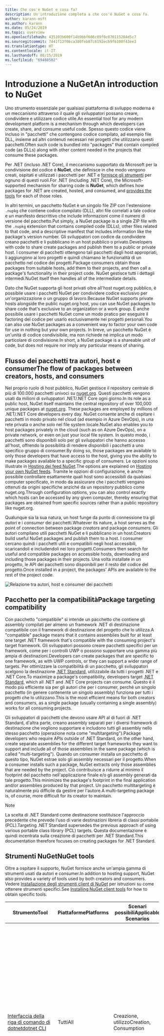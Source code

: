 ```yaml
---
title: Che cos'è NuGet e cosa fa?
description: Un'introduzione completa a che cos'è NuGet e cosa fa.
author: karann-msft
ms.author: karann
ms.date: 05/24/2019
ms.topic: overview
ms.openlocfilehash: 435103b600f14b9bbf606c09f0c870115204d5c7
ms.sourcegitcommit: 7441f12f06ca380feb87c6192ec69f6108f43ee3
ms.translationtype: HT
ms.contentlocale: it-IT
ms.lasthandoff: 08/15/2019
ms.locfileid: "69488502"
---
```

# <a name="an-introduction-to-nuget"></a><span data-ttu-id="5a468-103">Introduzione a NuGet</span><span class="sxs-lookup"><span data-stu-id="5a468-103">An introduction to NuGet</span></span>

<span data-ttu-id="5a468-104">Uno strumento essenziale per qualsiasi piattaforma di sviluppo moderna è un meccanismo attraverso il quale gli sviluppatori possano creare, condividere e utilizzare codice utile.</span><span class="sxs-lookup"><span data-stu-id="5a468-104">An essential tool for any modern development platform is a mechanism through which developers can create, share, and consume useful code.</span></span> <span data-ttu-id="5a468-105">Spesso questo codice viene incluso in "pacchetti" che contengono codice compilato, ad esempio file DLL, insieme ad altri contenuti necessari nei progetti che utilizzano questi pacchetti.</span><span class="sxs-lookup"><span data-stu-id="5a468-105">Often such code is bundled into "packages" that contain compiled code (as DLLs) along with other content needed in the projects that consume these packages.</span></span>

<span data-ttu-id="5a468-106">Per .NET (incluso .NET Core), il meccanismo supportato da Microsoft per la condivisione del codice è **NuGet**, che definisce in che modo vengono creati, ospitati e utilizzati i pacchetti per .NET e [fornisce gli strumenti](install-nuget-client-tools.md) per ognuno di questi ruoli.</span><span class="sxs-lookup"><span data-stu-id="5a468-106">For .NET (including .NET Core), the Microsoft-supported mechanism for sharing code is **NuGet**, which defines how packages for .NET are created, hosted, and consumed, and [provides the tools](install-nuget-client-tools.md) for each of those roles.</span></span>

<span data-ttu-id="5a468-107">In altri termini, un pacchetto NuGet è un singolo file ZIP con l'estensione `.nupkg` che contiene codice compilato (DLL), altri file correlati a tale codice e un manifesto descrittivo che include informazioni come il numero di versione del pacchetto.</span><span class="sxs-lookup"><span data-stu-id="5a468-107">Put simply, a NuGet package is a single ZIP file with the `.nupkg` extension that contains compiled code (DLLs), other files related to that code, and a descriptive manifest that includes information like the package's version number.</span></span> <span data-ttu-id="5a468-108">Gli sviluppatori con codice da condividere creano pacchetti e li pubblicano in un host pubblico o privato.</span><span class="sxs-lookup"><span data-stu-id="5a468-108">Developers with code to share create packages and publish them to a public or private host.</span></span> <span data-ttu-id="5a468-109">I consumer di pacchetti ottengono tali pacchetti dagli host appropriati, li aggiungono ai loro progetti e quindi chiamano le funzionalità di un pacchetto nel codice dei progetti.</span><span class="sxs-lookup"><span data-stu-id="5a468-109">Package consumers obtain those packages from suitable hosts, add them to their projects, and then call a package's functionality in their project code.</span></span> <span data-ttu-id="5a468-110">NuGet gestisce tutti i dettagli intermedi.</span><span class="sxs-lookup"><span data-stu-id="5a468-110">NuGet itself then handles all of the intermediate details.</span></span>

<span data-ttu-id="5a468-111">Dato che NuGet supporta gli host privati oltre all'host nuget.org pubblico, è possibile usare i pacchetti NuGet per condividere codice esclusivo per un'organizzazione o un gruppo di lavoro.</span><span class="sxs-lookup"><span data-stu-id="5a468-111">Because NuGet supports private hosts alongside the public nuget.org host, you can use NuGet packages to share code that's exclusive to an organization or a work group.</span></span> <span data-ttu-id="5a468-112">È anche possibile usare i pacchetti NuGet come un modo pratico per eseguire il factoring del codice per usarlo esclusivamente nei progetti personali.</span><span class="sxs-lookup"><span data-stu-id="5a468-112">You can also use NuGet packages as a convenient way to factor your own code for use in nothing but your own projects.</span></span> <span data-ttu-id="5a468-113">In breve, un pacchetto NuGet è un'unità di codice condivisibile, ma non richiede né implica un modo particolare di condivisione.</span><span class="sxs-lookup"><span data-stu-id="5a468-113">In short, a NuGet package is a shareable unit of code, but does not require nor imply any particular means of sharing.</span></span>

## <a name="the-flow-of-packages-between-creators-hosts-and-consumers"></a><span data-ttu-id="5a468-114">Flusso dei pacchetti tra autori, host e consumer</span><span class="sxs-lookup"><span data-stu-id="5a468-114">The flow of packages between creators, hosts, and consumers</span></span>

<span data-ttu-id="5a468-115">Nel proprio ruolo di host pubblico, NuGet gestisce il repository centrale di più di 100.000 pacchetti univoci su [nuget.org](https://www.nuget.org). Questi pacchetti vengono usati da milioni di sviluppatori .NET/.NET Core ogni giorno.</span><span class="sxs-lookup"><span data-stu-id="5a468-115">In its role as a public host, NuGet itself maintains the central repository of over 100,000 unique packages at [nuget.org](https://www.nuget.org). These packages are employed by millions of .NET/.NET Core developers every day.</span></span> <span data-ttu-id="5a468-116">NuGet consente anche di ospitare i pacchetti in modo privato nel cloud (ad esempio in Azure DevOps), in una rete privata o anche solo nel file system locale.</span><span class="sxs-lookup"><span data-stu-id="5a468-116">NuGet also enables you to host packages privately in the cloud (such as on Azure DevOps), on a private network, or even on just your local file system.</span></span> <span data-ttu-id="5a468-117">In questo modo, i pacchetti sono disponibili solo per gli sviluppatori che hanno accesso all'host, offrendo la possibilità di rendere disponibili i pacchetti a uno specifico gruppo di consumer.</span><span class="sxs-lookup"><span data-stu-id="5a468-117">By doing so, those packages are available to only those developers that have access to the host, giving you the ability to make packages available to a specific group of consumers.</span></span> <span data-ttu-id="5a468-118">Le opzioni sono illustrate in [Hosting dei feed NuGet](hosting-packages/overview.md).</span><span class="sxs-lookup"><span data-stu-id="5a468-118">The options are explained on [Hosting your own NuGet feeds](hosting-packages/overview.md).</span></span> <span data-ttu-id="5a468-119">Tramite le opzioni di configurazione, è anche possibile controllare esattamente quali host sono accessibili da qualsiasi computer specificato, in modo da assicurare che i pacchetti vengano ottenuti da origini specifiche anziché da un repository pubblico come nuget.org.</span><span class="sxs-lookup"><span data-stu-id="5a468-119">Through configuration options, you can also control exactly which hosts can be accessed by any given computer, thereby ensuring that packages are obtained from specific sources rather than a public repository like nuget.org.</span></span>

<span data-ttu-id="5a468-120">Qualunque sia la sua natura, un host funge da punto di connessione tra gli *autori* e i *consumer* dei pacchetti.</span><span class="sxs-lookup"><span data-stu-id="5a468-120">Whatever its nature, a host serves as the point of connection between package *creators* and package *consumers*.</span></span> <span data-ttu-id="5a468-121">Gli autori compilano utili pacchetti NuGet e li pubblicano in un host.</span><span class="sxs-lookup"><span data-stu-id="5a468-121">Creators build useful NuGet packages and publish them to a host.</span></span> <span data-ttu-id="5a468-122">I consumer cercano quindi i pacchetti utili e compatibili negli host accessibili, scaricandoli e includendoli nei loro progetti.</span><span class="sxs-lookup"><span data-stu-id="5a468-122">Consumers then search for useful and compatible packages on accessible hosts, downloading and including those packages in their projects.</span></span> <span data-ttu-id="5a468-123">Una volta installate in un progetto, le API dei pacchetti sono disponibili per il resto del codice del progetto.</span><span class="sxs-lookup"><span data-stu-id="5a468-123">Once installed in a project, the packages' APIs are available to the rest of the project code.</span></span>

![Relazione tra autori, host e consumer dei pacchetti](media/nuget-roles.png)

## <a name="package-targeting-compatibility"></a><span data-ttu-id="5a468-125">Pacchetto per la compatibilità</span><span class="sxs-lookup"><span data-stu-id="5a468-125">Package targeting compatibility</span></span>

<span data-ttu-id="5a468-126">Con pacchetto "compatibile" si intende un pacchetto che contiene gli assembly compilati per almeno un framework .NET di destinazione compatibile con il framework di destinazione del progetto che lo utilizza.</span><span class="sxs-lookup"><span data-stu-id="5a468-126">A "compatible" package means that it contains assemblies built for at least one target .NET framework that's compatible with the consuming project's target framework.</span></span> <span data-ttu-id="5a468-127">Gli sviluppatori possono creare pacchetti specifici per un framework, come per i controlli UWP o possono supportare una gamma più ampia di destinazioni.</span><span class="sxs-lookup"><span data-stu-id="5a468-127">Developers can create packages that are specific to one framework, as with UWP controls, or they can support a wider range of targets.</span></span> <span data-ttu-id="5a468-128">Per ottimizzare la compatibilità di un pacchetto, gli sviluppatori scelgono la destinazione [.NET Standard](/dotnet/standard/net-standard), utilizzabile da tutti i progetti .NET e .NET Core.</span><span class="sxs-lookup"><span data-stu-id="5a468-128">To maximize a package's compatibility, developers target [.NET Standard](/dotnet/standard/net-standard), which all .NET and .NET Core projects can consume.</span></span> <span data-ttu-id="5a468-129">Questo è il modo più efficiente sia per gli autori che per i consumer, perché un singolo pacchetto (in genere contenente un singolo assembly) funziona per tutti i progetti che lo utilizzano.</span><span class="sxs-lookup"><span data-stu-id="5a468-129">This is the most efficient means for both creators and consumers, as a single package (usually containing a single assembly) works for all consuming projects.</span></span>

<span data-ttu-id="5a468-130">Gli sviluppatori di pacchetti che devono usare API al di fuori di .NET Standard, d'altra parte, creano assembly separati per i diversi framework di destinazione che vogliono supportare e includono tutti gli assembly nello stesso pacchetto (operazione nota come "multitargeting").</span><span class="sxs-lookup"><span data-stu-id="5a468-130">Package developers who require APIs outside of .NET Standard, on the other hand, create separate assemblies for the different target frameworks they want to support and include all of those assemblies in the same package (which is called "multi-targeting").</span></span> <span data-ttu-id="5a468-131">Quando un consumer installa un pacchetto di questo tipo, NuGet estrae solo gli assembly necessari per il progetto.</span><span class="sxs-lookup"><span data-stu-id="5a468-131">When a consumer installs such a package, NuGet extracts only those assemblies that are needed by the project.</span></span> <span data-ttu-id="5a468-132">Ciò contribuisce a ridurre al minimo il footprint del pacchetto nell'applicazione finale e/o gli assembly generati da tale progetto.</span><span class="sxs-lookup"><span data-stu-id="5a468-132">This minimizes the package's footprint in the final application and/or assemblies produced by that project.</span></span> <span data-ttu-id="5a468-133">Un pacchetto multitargeting è naturalmente più difficile da gestire per l'autore.</span><span class="sxs-lookup"><span data-stu-id="5a468-133">A multi-targeting package is, of course, more difficult for its creator to maintain.</span></span>

> [!Note]
> <span data-ttu-id="5a468-134">La scelta di .NET Standard come destinazione sostituisce l'approccio precedente che prevede l'uso di varie destinazioni libreria di classi portabile (PCL).</span><span class="sxs-lookup"><span data-stu-id="5a468-134">Targeting .NET Standard supersedes the previous approach of using various portable class library (PCL) targets.</span></span> <span data-ttu-id="5a468-135">Questa documentazione è quindi incentrata sulla creazione di pacchetti per .NET Standard.</span><span class="sxs-lookup"><span data-stu-id="5a468-135">This documentation therefore focuses on creating packages for .NET Standard.</span></span>

## <a name="nuget-tools"></a><span data-ttu-id="5a468-136">Strumenti NuGet</span><span class="sxs-lookup"><span data-stu-id="5a468-136">NuGet tools</span></span>

<span data-ttu-id="5a468-137">Oltre a ospitare il supporto, NuGet fornisce anche un'ampia gamma di strumenti usati da autori e consumer.</span><span class="sxs-lookup"><span data-stu-id="5a468-137">In addition to hosting support, NuGet also provides a variety of tools used by both creators and consumers.</span></span> <span data-ttu-id="5a468-138">Vedere [Installazione degli strumenti client di NuGet](install-nuget-client-tools.md) per istruzioni su come ottenere strumenti specifici.</span><span class="sxs-lookup"><span data-stu-id="5a468-138">See [Installing NuGet client tools](install-nuget-client-tools.md) for how to obtain specific tools.</span></span>

| <span data-ttu-id="5a468-139">Strumento</span><span class="sxs-lookup"><span data-stu-id="5a468-139">Tool</span></span> | <span data-ttu-id="5a468-140">Piattaforme</span><span class="sxs-lookup"><span data-stu-id="5a468-140">Platforms</span></span> | <span data-ttu-id="5a468-141">Scenari possibili</span><span class="sxs-lookup"><span data-stu-id="5a468-141">Applicable Scenarios</span></span> | <span data-ttu-id="5a468-142">DESCRIZIONE</span><span class="sxs-lookup"><span data-stu-id="5a468-142">Description</span></span> |
| --- | --- | --- | --- |
| [<span data-ttu-id="5a468-143">Interfaccia della riga di comando di dotnet</span><span class="sxs-lookup"><span data-stu-id="5a468-143">dotnet CLI</span></span>](consume-packages/install-use-packages-dotnet-cli.md) | <span data-ttu-id="5a468-144">Tutti</span><span class="sxs-lookup"><span data-stu-id="5a468-144">All</span></span> | <span data-ttu-id="5a468-145">Creazione, utilizzo</span><span class="sxs-lookup"><span data-stu-id="5a468-145">Creation, Consumption</span></span> | <span data-ttu-id="5a468-146">Strumento della riga di comando per librerie .NET Core e .NET Standard e per progetti in stile SDK destinati a .NET Framework (vedere [Attributo Sdk](/dotnet/core/tools/csproj#additions)).</span><span class="sxs-lookup"><span data-stu-id="5a468-146">CLI tool for .NET Core and .NET Standard libraries, and for SDK-style projects that target .NET Framework (see [SDK attribute](/dotnet/core/tools/csproj#additions)).</span></span> <span data-ttu-id="5a468-147">Fornisce determinate funzionalità dell'interfaccia della riga di comando di NuGet direttamente all'interno della toolchain di .NET Core.</span><span class="sxs-lookup"><span data-stu-id="5a468-147">Provides certain NuGet CLI capabilities directly within the .NET Core tool chain.</span></span> <span data-ttu-id="5a468-148">Come per l'interfaccia della riga di comando di `nuget.exe`, l'interfaccia della riga di comando di dotnet non interagisce con i progetti di Visual Studio.</span><span class="sxs-lookup"><span data-stu-id="5a468-148">As with the `nuget.exe` CLI, the dotnet CLI does not interact with Visual Studio projects.</span></span> |
| [<span data-ttu-id="5a468-149">Interfaccia della riga di comando di nuget.exe</span><span class="sxs-lookup"><span data-stu-id="5a468-149">nuget.exe CLI</span></span>](consume-packages/install-use-packages-nuget-cli.md) | <span data-ttu-id="5a468-150">Tutti</span><span class="sxs-lookup"><span data-stu-id="5a468-150">All</span></span> | <span data-ttu-id="5a468-151">Creazione, utilizzo</span><span class="sxs-lookup"><span data-stu-id="5a468-151">Creation, Consumption</span></span> | <span data-ttu-id="5a468-152">Strumento della riga di comando per librerie .NET Framework e per i progetti non in stile SDK destinati alle librerie .NET Standard.</span><span class="sxs-lookup"><span data-stu-id="5a468-152">CLI tool for .NET Framework libraries and non-SDK-style projects that target .NET Standard libraries.</span></span> <span data-ttu-id="5a468-153">Fornisce tutte le funzionalità di NuGet, con alcuni comandi applicabili in modo specifico agli autori dei pacchetti, altri applicabili solo ai consumer e altri ancora applicabili a entrambi.</span><span class="sxs-lookup"><span data-stu-id="5a468-153">Provides all NuGet capabilities, with some commands applying specifically to package creators, some applying only to consumers, and others applying to both.</span></span> <span data-ttu-id="5a468-154">Ad esempio, gli autori dei pacchetti usano il comando `nuget pack` per creare un pacchetto da vari assembly e file correlati, i consumer dei pacchetti usano `nuget install` per includere i pacchetti in una cartella di progetto e tutti gli utenti usano `nuget config` per impostare le variabili di configurazione di NuGet.</span><span class="sxs-lookup"><span data-stu-id="5a468-154">For example, package creators use the `nuget pack` command to create a package from various assemblies and related files, package consumers use `nuget install` to include packages in a project folder, and everyone uses `nuget config` to set NuGet configuration variables.</span></span> <span data-ttu-id="5a468-155">In quanto strumento indipendente dalla piattaforma, l'interfaccia della riga di comando di NuGet non interagisce con i progetti di Visual Studio.</span><span class="sxs-lookup"><span data-stu-id="5a468-155">As a platform-agnostic tool, the NuGet CLI does not interact with Visual Studio projects.</span></span> |
| [<span data-ttu-id="5a468-156">Console di Gestione pacchetti</span><span class="sxs-lookup"><span data-stu-id="5a468-156">Package Manager Console</span></span>](consume-packages/install-use-packages-powershell.md) | <span data-ttu-id="5a468-157">Visual Studio su Windows</span><span class="sxs-lookup"><span data-stu-id="5a468-157">Visual Studio on Windows</span></span> | <span data-ttu-id="5a468-158">Utilizzo</span><span class="sxs-lookup"><span data-stu-id="5a468-158">Consumption</span></span> | <span data-ttu-id="5a468-159">Fornisce i [comandi di PowerShell](reference/Powershell-Reference.md) per l'installazione e la gestione dei pacchetti nei progetti Visual Studio.</span><span class="sxs-lookup"><span data-stu-id="5a468-159">Provides [PowerShell commands](reference/Powershell-Reference.md) for installing and managing packages in Visual Studio projects.</span></span> |
| [<span data-ttu-id="5a468-160">Interfaccia utente di Gestione pacchetti</span><span class="sxs-lookup"><span data-stu-id="5a468-160">Package Manager UI</span></span>](consume-packages/install-use-packages-visual-studio.md) | <span data-ttu-id="5a468-161">Visual Studio su Windows</span><span class="sxs-lookup"><span data-stu-id="5a468-161">Visual Studio on Windows</span></span> | <span data-ttu-id="5a468-162">Utilizzo</span><span class="sxs-lookup"><span data-stu-id="5a468-162">Consumption</span></span> | <span data-ttu-id="5a468-163">Fornisce un'interfaccia utente di facile utilizzo per l'installazione e la gestione dei pacchetti nei progetti Visual Studio.</span><span class="sxs-lookup"><span data-stu-id="5a468-163">Provides an easy-to-use UI for installing and managing packages in Visual Studio projects.</span></span> |
| [<span data-ttu-id="5a468-164">Interfaccia utente di Gestisci pacchetti NuGet</span><span class="sxs-lookup"><span data-stu-id="5a468-164">Manage NuGet UI</span></span>](/visualstudio/mac/nuget-walkthrough) | <span data-ttu-id="5a468-165">Visual Studio per Mac</span><span class="sxs-lookup"><span data-stu-id="5a468-165">Visual Studio for Mac</span></span> | <span data-ttu-id="5a468-166">Utilizzo</span><span class="sxs-lookup"><span data-stu-id="5a468-166">Consumption</span></span> | <span data-ttu-id="5a468-167">Fornisce un'interfaccia utente di semplice utilizzo per l'installazione e la gestione dei pacchetti nei progetti di Visual Studio per Mac.</span><span class="sxs-lookup"><span data-stu-id="5a468-167">Provide an easy-to-use UI for installing and managing packages in Visual Studio for Mac projects.</span></span> |
| [<span data-ttu-id="5a468-168">MSBuild</span><span class="sxs-lookup"><span data-stu-id="5a468-168">MSBuild</span></span>](reference/msbuild-targets.md) | <span data-ttu-id="5a468-169">WINDOWS</span><span class="sxs-lookup"><span data-stu-id="5a468-169">Windows</span></span> | <span data-ttu-id="5a468-170">Creazione, utilizzo</span><span class="sxs-lookup"><span data-stu-id="5a468-170">Creation, Consumption</span></span> | <span data-ttu-id="5a468-171">Fornisce la possibilità di creare pacchetti e ripristinare quelli usati in un progetto direttamente tramite la toolchain di MSBuild.</span><span class="sxs-lookup"><span data-stu-id="5a468-171">Provides the ability to create packages and restore packages used in a project directly through the MSBuild tool chain.</span></span> |

<span data-ttu-id="5a468-172">Come si può notare, gli strumenti NuGet da usare variano notevolmente in base al fatto che si stiano creando, utilizzando o pubblicando i pacchetti, oltre che in base alla piattaforma in uso.</span><span class="sxs-lookup"><span data-stu-id="5a468-172">As you can see, the NuGet tools you work with depend greatly on whether you're creating, consuming, or publishing packages, and the platform on which you're working.</span></span> <span data-ttu-id="5a468-173">Gli autori dei pacchetti in genere sono anche consumer, dal momento che compilano sulla base di funzionalità disponibili in altri pacchetti NuGet.</span><span class="sxs-lookup"><span data-stu-id="5a468-173">Package creators are typically also consumers, as they build on top of functionality that exists in other NuGet packages.</span></span> <span data-ttu-id="5a468-174">E tali pacchetti, naturalmente, possono dipendere a loro volta da altri.</span><span class="sxs-lookup"><span data-stu-id="5a468-174">And those packages, of course, may in turn depend on still others.</span></span>

<span data-ttu-id="5a468-175">Per altre informazioni, iniziare con gli articoli [Flusso di lavoro della creazione di pacchetti](create-packages/Overview-and-Workflow.md) e [Flusso di lavoro dell'utilizzo di pacchetti](consume-packages/Overview-and-Workflow.md).</span><span class="sxs-lookup"><span data-stu-id="5a468-175">For more information, start with the [Package creation workflow](create-packages/Overview-and-Workflow.md) and [Package consumption workflow](consume-packages/Overview-and-Workflow.md) articles.</span></span>

## <a name="managing-dependencies"></a><span data-ttu-id="5a468-176">Gestione delle dipendenze</span><span class="sxs-lookup"><span data-stu-id="5a468-176">Managing dependencies</span></span>

<span data-ttu-id="5a468-177">La possibilità di riutilizzare facilmente il lavoro di altri utenti è una delle funzionalità più utili di un sistema di gestione pacchetti.</span><span class="sxs-lookup"><span data-stu-id="5a468-177">The ability to easily build on the work of others is one of most powerful features of a package management system.</span></span> <span data-ttu-id="5a468-178">Di conseguenza, la maggior parte delle operazioni eseguite da NuGet è correlata alla gestione di tale albero delle dipendenze, o "grafico", per conto di un progetto.</span><span class="sxs-lookup"><span data-stu-id="5a468-178">Accordingly, much of what NuGet does is managing that dependency tree or "graph" on behalf of a project.</span></span> <span data-ttu-id="5a468-179">Detto in parole più semplici, sarà necessario preoccuparsi solo dei pacchetti che si usano direttamente in un progetto.</span><span class="sxs-lookup"><span data-stu-id="5a468-179">Simply said, you need only concern yourself with those packages that you're directly using in a project.</span></span> <span data-ttu-id="5a468-180">Se uno di questi pacchetti utilizza altri pacchetti (che possono a loro volta utilizzare altri pacchetti), NuGet si occupa di tutte queste dipendenze di livello inferiore.</span><span class="sxs-lookup"><span data-stu-id="5a468-180">If any of those packages themselves consume other packages (which can, in turn, consume still others), NuGet takes care of all those down-level dependencies.</span></span>

<span data-ttu-id="5a468-181">La figura seguente mostra un progetto che dipende da cinque pacchetti, che a loro volta dipendono da un numero di altri pacchetti.</span><span class="sxs-lookup"><span data-stu-id="5a468-181">The following image shows a project that depends on five packages, which in turn depend on a number of others.</span></span>

![Esempio di grafico dipendenze di NuGet per un progetto .NET](media/dependency-graph.png)

<span data-ttu-id="5a468-183">Si noti che alcuni pacchetti compaiono più volte nel grafico dipendenze.</span><span class="sxs-lookup"><span data-stu-id="5a468-183">Notice that some packages appear multiple times in the dependency graph.</span></span> <span data-ttu-id="5a468-184">Ad esempio, sono visibili tre diversi consumer del pacchetto B e ogni consumer potrebbe anche specificare una versione diversa per tale pacchetto (non riportato nella figura).</span><span class="sxs-lookup"><span data-stu-id="5a468-184">For example, there are three different consumers of package B, and each consumer might also specify a different version for that package (not shown).</span></span> <span data-ttu-id="5a468-185">Si tratta di una situazione comune, in particolare per i pacchetti usati diffusamente.</span><span class="sxs-lookup"><span data-stu-id="5a468-185">This is a common occurrence, especially for widely-used packages.</span></span> <span data-ttu-id="5a468-186">Fortunatamente NuGet esegue tutte le operazioni necessarie per determinare esattamente quale versione del pacchetto B soddisfi tutti i consumer.</span><span class="sxs-lookup"><span data-stu-id="5a468-186">NuGet fortunately does all the hard work to determine exactly which version of package B satisfies all consumers.</span></span> <span data-ttu-id="5a468-187">NuGet fa quindi lo stesso per tutti gli altri pacchetti, indipendentemente dal livello di profondità del grafico dipendenze.</span><span class="sxs-lookup"><span data-stu-id="5a468-187">NuGet then does the same for all other packages, no matter how deep the dependency graph.</span></span>

<span data-ttu-id="5a468-188">Per maggiori dettagli sul funzionamento di questo servizio in NuGet, vedere [Risoluzione delle dipendenze](concepts/dependency-resolution.md).</span><span class="sxs-lookup"><span data-stu-id="5a468-188">For more details on how NuGet performs this service, see [Dependency resolution](concepts/dependency-resolution.md).</span></span>

## <a name="tracking-references-and-restoring-packages"></a><span data-ttu-id="5a468-189">Rilevamento dei riferimenti e ripristino dei pacchetti</span><span class="sxs-lookup"><span data-stu-id="5a468-189">Tracking references and restoring packages</span></span>

<span data-ttu-id="5a468-190">Dal momento che i progetti possono essere spostati facilmente tra computer degli sviluppatori, repository del controllo del codice sorgente, server di compilazione e così via, è estremamente poco pratico mantenere gli assembly binari dei pacchetti NuGet associati direttamente a un progetto.</span><span class="sxs-lookup"><span data-stu-id="5a468-190">Because projects can easily move between developer computers, source control repositories, build servers, and so forth, it's highly impractical to keep the binary assemblies of NuGet packages directly bound to a project.</span></span> <span data-ttu-id="5a468-191">In questo modo, ogni copia del progetto avrebbe dimensioni inutilmente molto grandi, con conseguente spreco di spazio nei repository del controllo del codice sorgente.</span><span class="sxs-lookup"><span data-stu-id="5a468-191">Doing so would make each copy of the project unnecessarily bloated (and thereby waste space in source control repositories).</span></span> <span data-ttu-id="5a468-192">Risulterebbe anche molto difficile aggiornare i file binari del pacchetto a versioni più recenti, perché gli aggiornamenti dovrebbero essere applicati a tutte le copie del progetto.</span><span class="sxs-lookup"><span data-stu-id="5a468-192">It would also make it very difficult to update package binaries to newer versions as updates would have to be applied across all copies of the project.</span></span>

<span data-ttu-id="5a468-193">NuGet gestisce invece un semplice elenco di riferimento dei pacchetti da cui dipende un progetto, incluse sia le dipendenze di primo livello che quelle di livello inferiore.</span><span class="sxs-lookup"><span data-stu-id="5a468-193">NuGet instead maintains a simple reference list of the packages upon which a project depends, including both top-level and down-level dependencies.</span></span> <span data-ttu-id="5a468-194">Ovvero, quando si installa un pacchetto da un host in un progetto, NuGet registra l'identificatore del pacchetto e il numero di versione nell'elenco di riferimento.</span><span class="sxs-lookup"><span data-stu-id="5a468-194">That is, whenever you install a package from some host into a project, NuGet records the package identifier and version number in the reference list.</span></span> <span data-ttu-id="5a468-195">La disinstallazione di un pacchetto, naturalmente, ne comporta la rimozione dall'elenco. NuGet offre quindi un modo per ripristinare tutti i pacchetti a cui si fa riferimento su richiesta, come descritto in [Ripristino di pacchetti](consume-packages/package-restore.md).</span><span class="sxs-lookup"><span data-stu-id="5a468-195">(Uninstalling a package, of course, removes it from the list.) NuGet then provides a means to restore all referenced packages upon request, as described on [Package restore](consume-packages/package-restore.md).</span></span>

![Nell'installazione del pacchetto viene creato un elenco di riferimenti NuGet che può essere usato per ripristinare i pacchetti in un'altra posizione.](media/nuget-restore.png)

<span data-ttu-id="5a468-197">Con solo questo elenco di riferimenti, NuGet può quindi reinstallare, ovvero *ripristinare*, successivamente tutti questi pacchetti da host pubblici e/o privati.</span><span class="sxs-lookup"><span data-stu-id="5a468-197">With only the reference list, NuGet can then reinstall&mdash;that is, *restore*&mdash;all of those packages from public and/or private hosts at any later time.</span></span> <span data-ttu-id="5a468-198">Quando si esegue il commit di un progetto nel controllo del codice sorgente o lo si condivide in qualsiasi altro modo, è necessario includere solo l'elenco dei riferimenti e non occorre escludere eventuali file binari dei pacchetti (vedere [Pacchetti e controllo del codice sorgente](consume-packages/packages-and-source-control.md)).</span><span class="sxs-lookup"><span data-stu-id="5a468-198">When committing a project to source control, or sharing it in some other way, you include only the reference list and exclude any package binaries (see [Packages and source control](consume-packages/packages-and-source-control.md).)</span></span>

<span data-ttu-id="5a468-199">Il computer che riceve un progetto, ad esempio un server di compilazione che ottiene una copia del progetto come parte di un sistema di distribuzione automatica, chiede semplicemente a NuGet di ripristinare le dipendenze ogni volta che sono necessarie.</span><span class="sxs-lookup"><span data-stu-id="5a468-199">The computer that receives a project, such as a build server obtaining a copy of the project as part of an automated deployment system, simply asks NuGet to restore dependencies whenever they're needed.</span></span> <span data-ttu-id="5a468-200">Sistemi di compilazione come Azure DevOps prevedono passaggi di "ripristino NuGet" per questo esatto scopo.</span><span class="sxs-lookup"><span data-stu-id="5a468-200">Build systems like Azure DevOps provide "NuGet restore" steps for this exact purpose.</span></span> <span data-ttu-id="5a468-201">Analogamente, quando gli sviluppatori ottengono una copia di un progetto (come avviene nel caso della clonazione di un repository), possono richiamare un comando come `nuget restore` (interfaccia della riga di comando di NuGet), `dotnet restore` (interfaccia della riga di comando di dotnet), o `Install-Package` (console di Gestione pacchetti) per ottenere tutti i pacchetti necessari.</span><span class="sxs-lookup"><span data-stu-id="5a468-201">Similarly, when developers obtain a copy of a project (as when cloning a repository), they can invoke command like `nuget restore` (NuGet CLI), `dotnet restore` (dotnet CLI), or `Install-Package` (Package Manager Console) to obtain all the necessary packages.</span></span> <span data-ttu-id="5a468-202">Visual Studio, per la propria parte, ripristina automaticamente i pacchetti quando compila un progetto, a condizione che il ripristino automatico sia abilitato, come descritto in [Ripristino di pacchetti](consume-packages/package-restore.md).</span><span class="sxs-lookup"><span data-stu-id="5a468-202">Visual Studio, for its part, automatically restores packages when building a project (provided that automatic restore is enabled, as described on [Package restore](consume-packages/package-restore.md)).</span></span>

<span data-ttu-id="5a468-203">Chiaramente, quindi, il ruolo primario di NuGet in cui gli sviluppatori sono coinvolti è la gestione di tale elenco di riferimenti per conto del progetto e la disponibilità di strumenti per ripristinare (e aggiornare) in modo efficiente tali pacchetti con riferimenti.</span><span class="sxs-lookup"><span data-stu-id="5a468-203">Clearly, then, NuGet's primary role where developers are concerned is maintaining that reference list on behalf of your project and providing the means to efficiently restore (and update) those referenced packages.</span></span> <span data-ttu-id="5a468-204">Questo elenco viene mantenuto in uno di due *formati di gestione dei pacchetti*:</span><span class="sxs-lookup"><span data-stu-id="5a468-204">This list is maintained in one of two *package management formats*, as they're called:</span></span>

- <span data-ttu-id="5a468-205">[PackageReference](consume-packages/package-references-in-project-files.md) (o "riferimenti ai pacchetti nei file di progetto") | *(NuGet 4.0+)* Gestisce un elenco di dipendenze di livello superiore di un progetto direttamente all'interno del file di progetto, pertanto non occorre un file separato.</span><span class="sxs-lookup"><span data-stu-id="5a468-205">[PackageReference](consume-packages/package-references-in-project-files.md) (or "package references in project files") | *(NuGet 4.0+)* Maintains a list of a project's top-level dependencies directly within the project file, so no separate file is needed.</span></span> <span data-ttu-id="5a468-206">Un file associato, `obj/project.assets.json`, viene generato dinamicamente per gestire il grafico delle dipendenze complessive dei pacchetti usati da un progetto insieme a tutte le dipendenze di livello inferiore.</span><span class="sxs-lookup"><span data-stu-id="5a468-206">An associated file, `obj/project.assets.json`, is dynamically generated to manage the overall dependency graph of the packages that a project uses along with all down-level dependencies.</span></span> <span data-ttu-id="5a468-207">PackageReference viene sempre usato dai progetti .NET Core.</span><span class="sxs-lookup"><span data-stu-id="5a468-207">PackageReference is always used by .NET Core projects.</span></span>

- <span data-ttu-id="5a468-208">[`packages.config`](reference/packages-config.md): *(NuGet 1.0+)* File XML che gestisce un elenco completo di tutte le dipendenze nel progetto, incluse le dipendenze di altri pacchetti installati.</span><span class="sxs-lookup"><span data-stu-id="5a468-208">[`packages.config`](reference/packages-config.md): *(NuGet 1.0+)* An XML file that maintains a flat list of all dependencies in the project, including the dependencies of other installed packages.</span></span> <span data-ttu-id="5a468-209">I pacchetti installati o ripristinati vengono archiviati in una cartella `packages`.</span><span class="sxs-lookup"><span data-stu-id="5a468-209">Installed or restored packages are stored in a `packages` folder.</span></span>

<span data-ttu-id="5a468-210">Il formato di gestione dei pacchetti usato in un determinato progetto dipende dal tipo di progetto e dalla versione di NuGet (e/o Visual Studio) disponibile.</span><span class="sxs-lookup"><span data-stu-id="5a468-210">Which package management format is employed in any given project depends on the project type, and the available version of NuGet (and/or Visual Studio).</span></span> <span data-ttu-id="5a468-211">Per verificare il formato in uso, è sufficiente cercare `packages.config` nella radice del progetto dopo l'installazione del primo pacchetto.</span><span class="sxs-lookup"><span data-stu-id="5a468-211">To check what format is being used, simply look for `packages.config` in the project root after installing your first package.</span></span> <span data-ttu-id="5a468-212">Se tale file non è disponibile, cercare direttamente un elemento \<PackageReference\> nel file di progetto.</span><span class="sxs-lookup"><span data-stu-id="5a468-212">If you don't have that file, look in the project file directly for a \<PackageReference\> element.</span></span>

<span data-ttu-id="5a468-213">Se è possibile scegliere, è consigliabile usare PackageReference.</span><span class="sxs-lookup"><span data-stu-id="5a468-213">When you have a choice, we recommend using PackageReference.</span></span> <span data-ttu-id="5a468-214">Il file `packages.config` viene mantenuto per applicazioni legacy e non è più in fase di sviluppo attivo.</span><span class="sxs-lookup"><span data-stu-id="5a468-214">`packages.config` is maintained for legacy purposes and is no longer under active development.</span></span>

> [!Tip]
> <span data-ttu-id="5a468-215">Vari comandi dell'interfaccia della riga di comando `nuget.exe`, ad esempio `nuget install`, non aggiungono automaticamente il pacchetto all'elenco di riferimenti.</span><span class="sxs-lookup"><span data-stu-id="5a468-215">Various `nuget.exe` CLI commands, like `nuget install`, do not automatically add the package to the reference list.</span></span> <span data-ttu-id="5a468-216">L'elenco viene aggiornato quando si installa un pacchetto con Gestione pacchetti di Visual Studio (interfaccia utente o console) e con l'interfaccia della riga di comando `dotnet.exe`.</span><span class="sxs-lookup"><span data-stu-id="5a468-216">The list is updated when installing a package with the Visual Studio Package Manager (UI or Console), and with `dotnet.exe` CLI.</span></span>

## <a name="what-else-does-nuget-do"></a><span data-ttu-id="5a468-217">Che cos'altro fa NuGet?</span><span class="sxs-lookup"><span data-stu-id="5a468-217">What else does NuGet do?</span></span>

<span data-ttu-id="5a468-218">Finora sono state presentate le caratteristiche seguenti di NuGet:</span><span class="sxs-lookup"><span data-stu-id="5a468-218">So far you've learned the following characteristics of NuGet:</span></span>

- <span data-ttu-id="5a468-219">NuGet offre il repository centrale nuget.org con supporto per l'hosting privato.</span><span class="sxs-lookup"><span data-stu-id="5a468-219">NuGet provides the central nuget.org repository with support for private hosting.</span></span>
- <span data-ttu-id="5a468-220">NuGet offre gli strumenti di cui gli sviluppatori hanno bisogno per creare, pubblicare e utilizzare i pacchetti.</span><span class="sxs-lookup"><span data-stu-id="5a468-220">NuGet provides the tools developers need for creating, publishing, and consuming packages.</span></span>
- <span data-ttu-id="5a468-221">Cosa ancora più importante, NuGet gestisce un elenco dei riferimenti dei pacchetti usati in un progetto, consentendo di ripristinare e aggiornare i pacchetti da tale elenco.</span><span class="sxs-lookup"><span data-stu-id="5a468-221">Most importantly, NuGet maintains a reference list of packages used in a project and the ability to restore and update those packages from that list.</span></span>

<span data-ttu-id="5a468-222">Per assicurare l'efficienza di questi processi, NuGet esegue alcune ottimizzazioni in background.</span><span class="sxs-lookup"><span data-stu-id="5a468-222">To make these processes work efficiently, NuGet does some behind-the-scenes optimizations.</span></span> <span data-ttu-id="5a468-223">In particolare, NuGet gestisce una cache dei pacchetti e una cartella globale dei pacchetti per velocizzare le operazioni di installazione e reinstallazione.</span><span class="sxs-lookup"><span data-stu-id="5a468-223">Most notably, NuGet manages a package cache and a global packages folder to shortcut installation and reinstallation.</span></span> <span data-ttu-id="5a468-224">La cache consente di evitare il download di un pacchetto già installato nel computer.</span><span class="sxs-lookup"><span data-stu-id="5a468-224">The cache avoids downloading a package that's already been installed on the machine.</span></span> <span data-ttu-id="5a468-225">La cartella dei pacchetti globale consente a più progetti di condividere lo stesso pacchetto installato, riducendo così l'impatto complessivo di NuGet nel computer.</span><span class="sxs-lookup"><span data-stu-id="5a468-225">The global packages folder allows multiple projects to share the same installed package, thereby reducing NuGet's overall footprint on the computer.</span></span> <span data-ttu-id="5a468-226">La cache e la cartella dei pacchetti globale sono anche molto utili quando si esegue con frequenza il ripristino di un numero più elevato di pacchetti, come in un server di compilazione.</span><span class="sxs-lookup"><span data-stu-id="5a468-226">The cache and global packages folder are also very helpful when you're frequently restoring a larger number of packages, as on a build server.</span></span> <span data-ttu-id="5a468-227">Per altri dettagli su questi meccanismi, vedere [Gestione delle cartelle dei pacchetti globali e della cache](consume-packages/managing-the-global-packages-and-cache-folders.md).</span><span class="sxs-lookup"><span data-stu-id="5a468-227">For more details on these mechanisms, see [Managing the global packages and cache folders](consume-packages/managing-the-global-packages-and-cache-folders.md).</span></span>

<span data-ttu-id="5a468-228">All'interno di un singolo progetto, NuGet gestisce l'intero grafico dipendenze, operazione che ancora una volta include la risoluzione di più riferimenti a versioni diverse dello stesso pacchetto.</span><span class="sxs-lookup"><span data-stu-id="5a468-228">Within an individual project, NuGet manages the overall dependency graph, which again includes resolving multiple references to different versions of the same package.</span></span> <span data-ttu-id="5a468-229">È piuttosto comune che un progetto abbia una dipendenza da uno o più pacchetti che a loro volta hanno le stesse dipendenze.</span><span class="sxs-lookup"><span data-stu-id="5a468-229">It's quite common that a project takes a dependency on one or more packages that themselves have the same dependencies.</span></span> <span data-ttu-id="5a468-230">Alcuni dei pacchetti di utilità più utili su nuget.org vengono usati da molti altri pacchetti.</span><span class="sxs-lookup"><span data-stu-id="5a468-230">Some of the most useful utility packages on nuget.org are employed by many other packages.</span></span> <span data-ttu-id="5a468-231">Nell'intero grafico dipendenze potrebbero facilmente esistere dieci diversi riferimenti a versioni differenti dello stesso pacchetto.</span><span class="sxs-lookup"><span data-stu-id="5a468-231">In the entire dependency graph, then, you could easily have ten different references to different versions of the same package.</span></span> <span data-ttu-id="5a468-232">Per evitare di includere più versioni dello stesso pacchetto nell'applicazione stessa, NuGet determina la singola versione utilizzabile da tutti i consumer.</span><span class="sxs-lookup"><span data-stu-id="5a468-232">To avoid bringing multiple versions of that package into the application itself, NuGet sorts out which single version can be used by all consumers.</span></span> <span data-ttu-id="5a468-233">Per altre informazioni, vedere [Risoluzione delle dipendenze](concepts/dependency-resolution.md).</span><span class="sxs-lookup"><span data-stu-id="5a468-233">(For more information, see [Dependency Resolution](concepts/dependency-resolution.md).)</span></span>

<span data-ttu-id="5a468-234">Oltre a ciò, NuGet gestisce tutte le specifiche relative a come sono strutturati i pacchetti (tra cui [localizzazione](create-packages/creating-localized-packages.md) e [simboli di debug](create-packages/symbol-packages.md)) e a come viene [fatto riferimento](consume-packages/package-references-in-project-files.md) a tali pacchetti (tra cui [intervalli di versione](concepts/package-versioning.md#version-ranges-and-wildcards) e [versioni non definitive](create-packages/prerelease-packages.md)). NuGet offre anche varie API per l'utilizzo dei relativi servizi a livello di codice, oltre a supportare gli sviluppatori che scrivono estensioni e modelli di progetto di Visual Studio.</span><span class="sxs-lookup"><span data-stu-id="5a468-234">Beyond that, NuGet maintains all the specifications related to how packages are structured (including [localization](create-packages/creating-localized-packages.md) and [debug symbols](create-packages/symbol-packages.md)) and how they are [referenced](consume-packages/package-references-in-project-files.md) (including [version ranges](concepts/package-versioning.md#version-ranges-and-wildcards) and [pre-release versions](create-packages/prerelease-packages.md).) NuGet also provides various APIs to work with its services programmatically, and provides support for developers who write Visual Studio extensions and project templates.</span></span>

<span data-ttu-id="5a468-235">Dedicare alcuni minuti all'analisi del sommario di questa documentazione per vedere tutte le funzionalità presentate, insieme alle note sulla versione risalenti agli albori di NuGet.</span><span class="sxs-lookup"><span data-stu-id="5a468-235">Take a moment to browse the table of contents for this documentation, and you see all of these capabilities represented there, along with release notes dating back to NuGet's beginnings.</span></span>

## <a name="comments-contributions-and-issues"></a><span data-ttu-id="5a468-236">Commenti, contributi e problemi</span><span class="sxs-lookup"><span data-stu-id="5a468-236">Comments, contributions, and issues</span></span>

<span data-ttu-id="5a468-237">I commenti e i contributi a questa documentazione sono ben accetti. Basta selezionare i comandi **Feedback** e **Modifica** nella parte superiore di qualsiasi pagina oppure visitare il [repository docs](https://github.com/NuGet/docs.microsoft.com-nuget/) e l'[elenco dei problemi di docs](https://github.com/NuGet/docs.microsoft.com-nuget/issues) su GitHub.</span><span class="sxs-lookup"><span data-stu-id="5a468-237">Finally, we very much welcome comments and contributions to this documentation&mdash;just select the **Feedback** and **Edit** commands on the top of any page, or visit the [docs repository](https://github.com/NuGet/docs.microsoft.com-nuget/) and [docs issue list](https://github.com/NuGet/docs.microsoft.com-nuget/issues) on GitHub.</span></span>

<span data-ttu-id="5a468-238">Sono ben accetti anche i contributi a NuGet tramite i [vari repository GitHub](https://github.com/NuGet/Home). I problemi relativi a NuGet sono reperibili in [https://github.com/NuGet/home/issues](https://github.com/NuGet/home/issues).</span><span class="sxs-lookup"><span data-stu-id="5a468-238">We also welcome contributions to NuGet itself through its [various GitHub repositories](https://github.com/NuGet/Home); NuGet issues can be found on [https://github.com/NuGet/home/issues](https://github.com/NuGet/home/issues).</span></span>

<span data-ttu-id="5a468-239">Buon divertimento con NuGet!</span><span class="sxs-lookup"><span data-stu-id="5a468-239">Enjoy your NuGet experience!</span></span>
